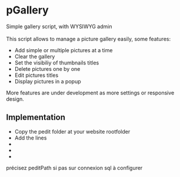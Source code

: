 pGallery
========

Simple gallery script, with WYSIWYG admin<br>
<br>
This script allows to manage a picture gallery easily, some features:<br>
<ul>
	<li>Add simple or multiple pictures at a time</li>
	<li>Clear the gallery</li>
	<li>Set the visibiliy of thumbnails titles</li>
	<li>Delete pictures one by one</li>
	<li>Edit pictures titles</li>
	<li>Display pictures in a popup</li>
</ul>

More features are under development as more settings or responsive design.

<h2>Implementation</h2>
<ul>
	<li>Copy the pedit folder at your website rootfolder</li>
	<li>
		Add the lines
		<div>
			<?php $peditPath = './pedit'; ?>
			<?php include($peditPath . '/common/pedit_common.php'); ?>
			<?php include($peditPath . '/gallery/pedit_gallery.php'); ?>
		</div>
	</li>
	<li></li>
	<li></li>
	<li></li>
</ul>
précisez peditPath si pas sur
connexion sql à configurer